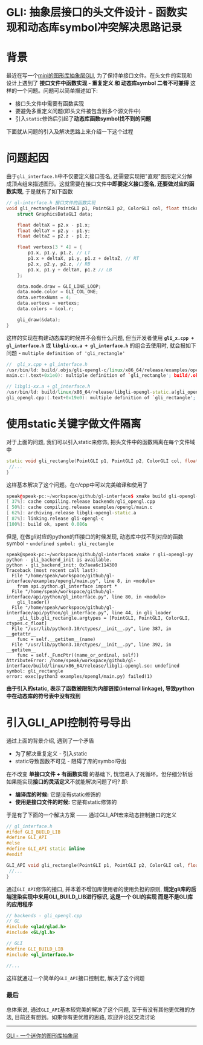 # GLI: 抽象层接口的头文件设计 - 函数实现和动态库symbol冲突解决思路记录



# 背景

最近在写一个[mini的图形库抽象层GLI](https://github.com/Sunrisepeak/gl-interface), 为了保持单接口文件。在头文件的实现和设计上遇到了 **接口文件中函数实现 - 重复定义 和 动态库symbol 二者不可兼得** 这样的一个问题。问题可以简单描述如下:

- 接口头文件中需要有函数实现
- 要避免多重定义问题(即头文件被包含到多个源文件中)
- 引入`static`修饰后引起了**动态库函数symbol找不到的问题**

下面就从问题的引入及解决思路上来介绍一下这个过程


# 问题起因

由于`gli_interface.h`中不仅要定义接口签名, 还需要实现把"直观"图形定义分解成顶点组来描述图形。这就需要在接口文件中**即要定义接口签名, 还要做对应的函数实现**, 于是就有了如下函数

```cpp
// gl-interface.h 接口文件的函数实现
void gli_rectangle(PointGLI p1, PointGLI p2, ColorGLI col, float thickness) {
    struct GraphicsDataGLI data;

    float deltaX = p2.x - p1.x;
    float deltaY = p2.y - p1.y;
    float deltaZ = p2.z - p1.z;

    float vertexs[3 * 4] = {
        p1.x, p1.y, p1.z, // LT
        p1.x + deltaX, p1.y, p1.z + deltaZ, // RT
        p2.x, p2.y, p2.z, // RB
        p1.x, p1.y + deltaY, p1.z // LB
    };

    data.mode.draw = GLI_LINE_LOOP;
    data.mode.color = GLI_COL_ONE;
    data.vertexNums = 4;
    data.vertexs = vertexs;
    data.colors = &col.r;

    gli_draw(&data);
}
```

这样的实现在构建动态库的时候并不会有什么问题, 但当开发者使用 **`gli_x.cpp + gl_interface.h`** 或 **`libgli-xx.a + gl_interface.h`** 的组合去使用时, 就会报如下问题 - `multiple definition of 'gli_rectangle'`

```C++
//  gli_x.cpp + gl_interface.h
/usr/bin/ld: build/.objs/gli-opengl-c/linux/x86_64/release/examples/opengl/main.c.o: in function `gli_rectangle':
main.c:(.text+0x1e0): multiple definition of `gli_rectangle'; build/.objs/gli-opengl-c/linux/x86_64/release/backends/gli_opengl.cpp.o:gli_opengl.cpp:(.text+0x19e0): first defined here

// libgli-xx.a + gl_interface.h
/usr/bin/ld: build/linux/x86_64/release/libgli-opengl-static.a(gli_opengl.cpp.o): in function `gli_rectangle':
gli_opengl.cpp:(.text+0x19e0): multiple definition of `gli_rectangle'; build/.objs/gli-opengl-c/linux/x86_64/release/examples/opengl/main.c.o:main.c:(.text+0x1e0): first defined here
```


# 使用static关键字做文件隔离

对于上面的问题, 我们可以引入static来修饰, 把头文件中的函数隔离在每个文件域中

```cpp
static void gli_rectangle(PointGLI p1, PointGLI p2, ColorGLI col, float thickness) {
 //...
}
```

这样基本解决了这个问题。在c/cpp中可以完美编译和使用了

```C++
speak@speak-pc:~/workspace/github/gl-interface$ xmake build gli-opengl-c
[ 37%]: cache compiling.release backends/gli_opengl.cpp
[ 50%]: cache compiling.release examples/opengl/main.c
[ 62%]: archiving.release libgli-opengl-static.a
[ 87%]: linking.release gli-opengl-c
[100%]: build ok, spent 0.086s
```

但是, 在做gli对应的python的ffi接口的时候发现, 动态库中找不到对应的函数symbol - `undefined symbol: gli_rectangle`

```pyhon
speak@speak-pc:~/workspace/github/gl-interface$ xmake r gli-opengl-py
python - gli_backend_init is available.
python - gli_backend_init: 0x7aea6c114300
Traceback (most recent call last):
  File "/home/speak/workspace/github/gl-interface/examples/opengl/main.py", line 8, in <module>
    from api.python.gl_interface import *
  File "/home/speak/workspace/github/gl-interface/api/python/gl_interface.py", line 80, in <module>
    gli_loader()
  File "/home/speak/workspace/github/gl-interface/api/python/gl_interface.py", line 44, in gli_loader
    _gli_lib.gli_rectangle.argtypes = [PointGLI, PointGLI, ColorGLI, ctypes.c_float]
  File "/usr/lib/python3.10/ctypes/__init__.py", line 387, in __getattr__
    func = self.__getitem__(name)
  File "/usr/lib/python3.10/ctypes/__init__.py", line 392, in __getitem__
    func = self._FuncPtr((name_or_ordinal, self))
AttributeError: /home/speak/workspace/github/gl-interface/build/linux/x86_64/release/libgli-opengl.so: undefined symbol: gli_rectangle
error: exec(python3 examples/opengl/main.py) failed(1)
```

**由于引入的static, 表示了函数被限制为内部链接(internal linkage), 导致python中在动态库的符号表中没有找到**


# 引入GLI_API控制符号导出

通过上面的背景介绍, 遇到了一个矛盾

- 为了解决重复定义 - 引入static
- static导致函数不可见 - 阻碍了库的symbol导出

在不改变 **单接口文件 + 有函数实现** 的基础下, 恍惚进入了死循环。但仔细分析后如果能实现**接口的灵活定义**不就能解决问题了吗? 即:

- **编译库的时候:** 它是没有static修饰的
- **使用是接口文件的时候:** 它是有static修饰的

于是有了下面的一个解决方案 —— 通过GLI_API宏来动态控制接口的定义

```cpp
// gl_interface.h
#ifdef GLI_BUILD_LIB
#define GLI_API
#else
#define GLI_API static inline
#endif

GLI_API void gli_rectangle(PointGLI p1, PointGLI p2, ColorGLI col, float thickness) {
 //...
}
```

通过`GLI_API`修饰的接口, 并本着不增加库使用者的使用负担的原则, **规定gli库的后端渲染实现中来用GLI_BUILD_LIB进行标识, 这是一个 GLI的实现 而是不是GLI库的应用程序**

```cpp
// backends - gli_opengl.cpp
// GL
#include <glad/glad.h>
#include <GL/gl.h>

// GLI
#define GLI_BUILD_LIB
#include <gl_interface.h>

//...
```

这样就通过一个简单的`GLI_API`接口控制宏, 解决了这个问题



### 最后

总体来说, 通过`GLI_API`基本较完美的解决了这个问题, 至于有没有其他更优雅的方法, 目前还有想到。如果你有更优雅的思路, 欢迎评论区交流讨论

---

[GLI - 一个迷你的图形库抽象层](https://github.com/Sunrisepeak/gl-interface)